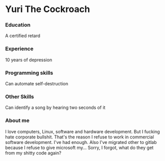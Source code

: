 # Yuri The Cockroach
### Education

A certified retard

### Experience

10 years of depression

### Programming skills

Can automate self-destruction

### Other Skills

Can identify a song by hearing two seconds of it

### About me

I love computers, Linux, software and hardware development. But I fucking hate corporate bullshit. That's the reason I refuse to work in commercial software development. I've had enough.
Also I've migrated other to gitlab because I refuse to give microsoft my... Sorry, I forgot, what do they get from my shitty code again?
